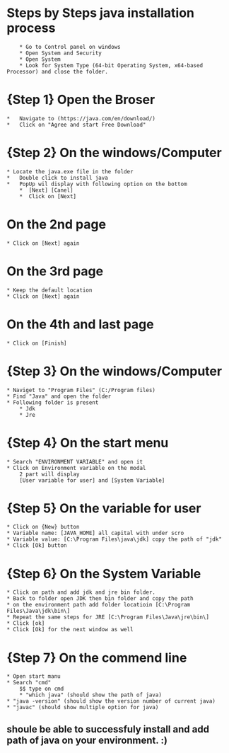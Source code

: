 # Steps by Steps java installation process
		
		* Go to Control panel on windows
		* Open System and Security
		* Open System
		* Look for System Type (64-bit Operating System, x64-based Processor) and close the folder.

# {Step 1} Open the Broser 

	*	Navigate to (https://java.com/en/download/)
	*	Click on "Agree and start Free Download"

# {Step 2} On the windows/Computer

	* Locate the java.exe file in the folder
	* 	Double click to install java 
	*	PopUp wil display with following option on the bottom
		*  [Next] [Canel]
		*  Click on [Next]

# On the 2nd page 

	* Click on [Next] again

# On the 3rd page 

	* Keep the default location
	* Click on [Next] again

# On the 4th and last page 

	* Click on [Finish]

# {Step 3} On the windows/Computer
	
	* Naviget to "Program Files" (C:/Program files)
	* Find "Java" and open the folder
	* Following folder is present
		* Jdk
		* Jre

# {Step 4} On the start menu 
	
	* Search "ENVIRONMENT VARIABLE" and open it
	* Click on Environment variable on the modal 
		2 part will display
		[User variable for user] and [System Variable]

# {Step 5} On the variable for user
	
	* Click on {New} button
	* Variable name: [JAVA_HOME] all capital with under scro
	* Variable value: [C:\Program Files\java\jdk] copy the path of "jdk"
	* Click [Ok] button

# {Step 6} On the System Variable
	
	* Click on path and add jdk and jre bin folder.
	* Back to folder open JDK then bin folder and copy the path
	* on the environment path add folder locatioin [C:\Program Files\Java\jdk\bin\]
	* Repeat the same steps for JRE [C:\Program Files\Java\jre\bin\]
	* Click [ok]
	* Click [Ok] for the next window as well

# {Step 7} On the commend line
	
	* Open start manu
	* Search "cmd"
		$$ type on cmd  
		* "which java" (should show the path of java)
	* "java -version" (should show the version number of current java)
	* "javac" (should show multiple option for java)

## shoule be able to successfuly install and add path of java on your environment. :)